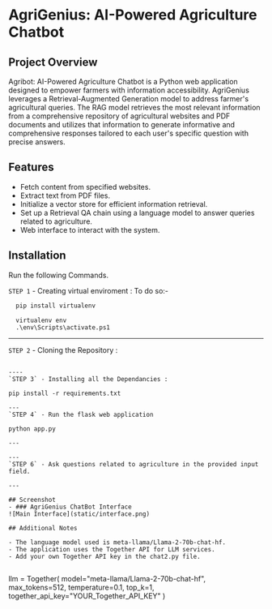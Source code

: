 # AgriGenius: AI-Powered Agriculture Chatbot

## Project Overview
Agribot: AI-Powered Agriculture Chatbot is a Python web application designed to empower farmers with information accessibility. AgriGenius leverages a Retrieval-Augmented Generation model to address farmer's agricultural queries. The RAG model retrieves the most relevant information from a comprehensive repository of agricultural websites and PDF documents and utilizes that information to generate informative and comprehensive responses tailored to each user's specific question with precise answers.

## Features

- Fetch content from specified websites.
- Extract text from PDF files.
- Initialize a vector store for efficient information retrieval.
- Set up a Retrieval QA chain using a language model to answer queries related to agriculture.
- Web interface to interact with the system.

## Installation

Run the following Commands.

`STEP 1` - Creating virtual enviroment :
To do so:-
```bash
  pip install virtualenv
```
```
  virtualenv env
  .\env\Scripts\activate.ps1
```
----
`STEP 2` - Cloning the Repository :
```
   
----
`STEP 3` - Installing all the Dependancies :

```
    pip install -r requirements.txt
```
---
`STEP 4` - Run the flask web application
```
    python app.py
```
---

---
`STEP 6` - Ask questions related to agriculture in the provided input field.

---

## Screenshot
- ### AgriGenius ChatBot Interface
![Main Interface](static/interface.png)

## Additional Notes

- The language model used is meta-llama/Llama-2-70b-chat-hf.
- The application uses the Together API for LLM services.
- Add your own Together API key in the chat2.py file.
  
```
llm = Together(
	model="meta-llama/Llama-2-70b-chat-hf",
	max_tokens=512,
	temperature=0.1,
	top_k=1,
	together_api_key="YOUR_Together_API_KEY"
)
```
